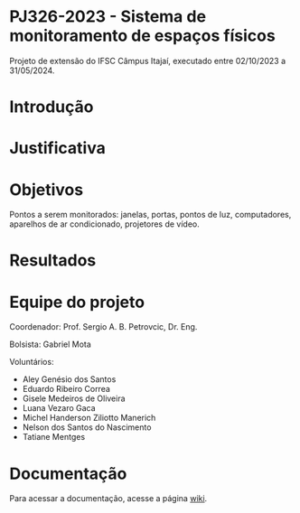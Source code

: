 # PJ326-2023 - Sistema de monitoramento de espaços físicos 

Projeto de extensão do IFSC Câmpus Itajaí, executado entre 02/10/2023 a 31/05/2024.

# Introdução


# Justificativa


# Objetivos
Pontos a serem monitorados: janelas, portas, pontos de luz, computadores, aparelhos de ar condicionado, projetores de vídeo.

# Resultados


# Equipe do projeto
Coordenador: Prof. Sergio A. B. Petrovcic, Dr. Eng.

Bolsista: Gabriel Mota

Voluntários: 
* Aley Genésio dos Santos
* Eduardo Ribeiro Correa
* Gisele Medeiros de Oliveira
* Luana Vezaro Gaca
* Michel Handerson Ziliotto Manerich
* Nelson dos Santos do Nascimento
* Tatiane Mentges

# Documentação
Para acessar a documentação, acesse a página [wiki](https://github.com/sergiopetrovcic/IFSC_PJ326-2023/wiki/Documenta%C3%A7%C3%A3o).

